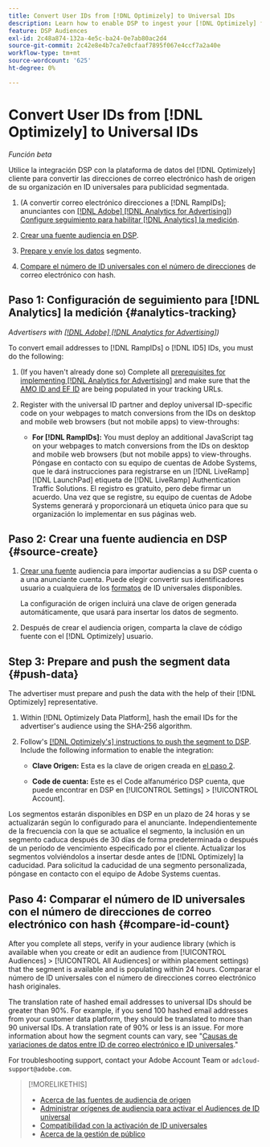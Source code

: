 ```yaml
---
title: Convert User IDs from [!DNL Optimizely] to Universal IDs
description: Learn how to enable DSP to ingest your [!DNL Optimizely] first-party segments.
feature: DSP Audiences
exl-id: 2c48a874-132a-4e5c-ba24-0e7ab80ac2d4
source-git-commit: 2c42e8e4b7ca7e0cfaaf7895f067e4ccf7a2a40e
workflow-type: tm+mt
source-wordcount: '625'
ht-degree: 0%

---
```


# Convert User IDs from [!DNL Optimizely] to Universal IDs

*Función beta*

Utilice la integración DSP con la plataforma de datos del [!DNL Optimizely] cliente para convertir las direcciones de correo electrónico hash de origen de su organización en ID universales para publicidad segmentada.

1. (A convertir correo electrónico direcciones a [!DNL RampIDs]<!-- or [!DNL ID5] IDs -->; anunciantes con [[!DNL Adobe] [!DNL Analytics for Advertising]](/help/integrations/analytics/overview.md)) [Configure seguimiento para habilitar [!DNL Analytics] la medición](#analytics-tracking).

1. [Crear una fuente audiencia en DSP](#source-create).

1. [Prepare y envíe los datos](#push-data) segmento.

1. [Compare el número de ID universales con el número de direcciones](#compare-id-count) de correo electrónico con hash.

## Paso 1: Configuración de seguimiento para [!DNL Analytics] la medición {#analytics-tracking}

*Advertisers with [[!DNL Adobe] [!DNL Analytics for Advertising]](/help/integrations/analytics/overview.md))*

To convert email addresses to [!DNL RampIDs] o [!DNL ID5] IDs, you must do the following:

1. (If you haven&#39;t already done so) Complete all [prerequisites for implementing [!DNL Analytics for Advertising]](/help/integrations/analytics/prerequisites.md) and make sure that the [AMO ID and EF ID](/help/integrations/analytics/ids.md) are being populated in your tracking URLs.

1. Register with the universal ID partner and deploy universal ID-specific code on your webpages to match conversions from the IDs on desktop and mobile web browsers (but not mobile apps) to view-throughs:

   * **For [!DNL RampIDs]:** You must deploy an additional JavaScript tag on your webpages to match conversions from the IDs on desktop and mobile web browsers (but not mobile apps) to view-throughs. Póngase en contacto con su equipo de cuentas de Adobe Systems, que le dará instrucciones para registrarse en un [!DNL LiveRamp] [!DNL LaunchPad] etiqueta de [!DNL LiveRamp] Authentication Traffic Solutions. El registro es gratuito, pero debe firmar un acuerdo. Una vez que se registre, su equipo de cuentas de Adobe Systems generará y proporcionará un etiqueta único para que su organización lo implementar en sus páginas web.

## Paso 2: Crear una fuente audiencia en DSP {#source-create}

1. [Crear una fuente](source-manage.md) audiencia para importar audiencias a su DSP cuenta o a una anunciante cuenta. Puede elegir convertir sus identificadores usuario a cualquiera de los [formatos](source-about.md) de ID universales disponibles.

   La configuración de origen incluirá una clave de origen generada automáticamente, que usará para insertar los datos de segmento.

1. Después de crear el audiencia origen, comparta la clave de código fuente con el [!DNL Optimizely] usuario.

## Step 3: Prepare and push the segment data {#push-data}

The advertiser must prepare and push the data with the help of their [!DNL Optimizely] representative.

1. Within [!DNL Optimizely Data Platform], hash the email IDs for the advertiser&#39;s audience using the SHA-256 algorithm.

1. Follow&#39;s [[!DNL Optimizely's] instructions to push the segment to DSP](https://support.optimizely.com/hc/en-us/articles/27974930963981-Integrate-Adobe-Ads). Include the following information to enable the integration:

   * **Clave Origen:** Esta es la clave de origen creada en [el paso 2](#source-create).

   * **Code de cuenta:** Este es el Code alfanumérico DSP cuenta, que puede encontrar en DSP en [!UICONTROL Settings] > [!UICONTROL Account].

Los segmentos estarán disponibles en DSP en un plazo de 24 horas y se actualizarán según lo configurado para el anunciante. Independientemente de la frecuencia con la que se actualice el segmento, la inclusión en un segmento caduca después de 30 días de forma predeterminada o después de un período de vencimiento especificado por el cliente. Actualizar los segmentos volviéndolos a insertar desde antes de [!DNL Optimizely] la caducidad. Para solicitud la caducidad de una segmento personalizada, póngase en contacto con el equipo de Adobe Systems cuentas.

## Paso 4: Comparar el número de ID universales con el número de direcciones de correo electrónico con hash {#compare-id-count}

After you complete all steps, verify in your audience library (which is available when you create or edit an audience from [!UICONTROL Audiences] > [!UICONTROL All Audiences] or within placement settings) that the segment is available and is populating within 24 hours. Comparar el número de ID universales con el número de direcciones correo electrónico hash originales.

The translation rate of hashed email addresses to universal IDs should be greater than 90%. For example, if you send 100 hashed email addresses from your customer data platform, they should be translated to more than 90 universal IDs. A translation rate of 90% or less is an issue. For more information about how the segment counts can vary, see &quot;[Causas de variaciones de datos entre ID de correo electrónico e ID universales](#universal-ids-data-variances).&quot;

For troubleshooting support, contact your Adobe Account Team or `adcloud-support@adobe.com`.

>[!MORELIKETHIS]
>
>* [Acerca de las fuentes de audiencia de origen](/help/dsp/audiences/sources/source-about.md)
>* [Administrar orígenes de audiencia para activar el Audiences de ID universal](source-manage.md)
>* [Compatibilidad con la activación de ID universales](/help/dsp/audiences/universal-ids.md)
>* [Acerca de la gestión de público](/help/dsp/audiences/audience-about.md)
